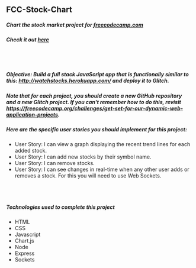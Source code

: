 ## FCC-Stock-Chart
##### Chart the stock market project for [freecodecamp.com](https://www.freecodecamp.org)
##### Check it out [here](https://mystocks.glitch.me/)

<br/>
<br/>

##### Objective: Build a full stack JavaScript app that is functionally similar to this: http://watchstocks.herokuapp.com/ and deploy it to Glitch.
##### Note that for each project, you should create a new GitHub repository and a new Glitch project. If you can't remember how to do this, revisit https://freecodecamp.org/challenges/get-set-for-our-dynamic-web-application-projects.
##### Here are the specific user stories you should implement for this project:
- User Story: I can view a graph displaying the recent trend lines for each added stock.
- User Story: I can add new stocks by their symbol name.
- User Story: I can remove stocks.
- User Story: I can see changes in real-time when any other user adds or removes a stock. For this you will need to use Web Sockets.

<br>
<br>

##### Technologies used to complete this project
- HTML
- CSS
- Javascript
- Chart.js
- Node
- Express
- Sockets
